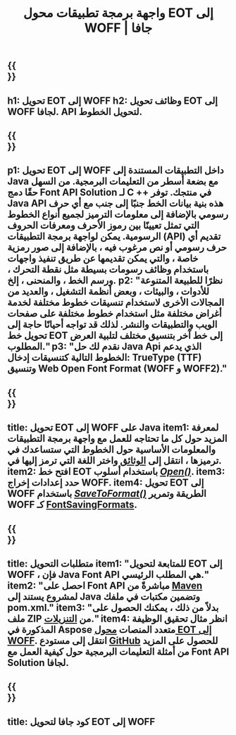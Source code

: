 ﻿---
translation: true
template: /_templates/conversion-child-java.md
title: واجهة برمجة تطبيقات محول EOT إلى WOFF | جافا
description: قم بتحويل EOT إلى WOFF باستخدام Java API على نظامي التشغيل Windows و Linux. ادمج وظيفة تحويل خط EOT الأصلية مع WOFF في الحل الخاص بك.
keywords: eot إلى woff java api ، eot2woff java solution ، eot to woff java
url: /java/conversion/eot-to-woff/
family: font
platformtag: java
feature: conversion
informat: EOT
outformat: WOFF
faq: faqchild
otherformats: TTF WOFF2
---


{{<section banner>}}
---
h1: تحويل EOT إلى WOFF
h2: وظائف تحويل EOT إلى WOFF لجافا. API لتحويل الخطوط.
---

{{<section overview>}}
---
p1: تحويل EOT إلى WOFF داخل التطبيقات المستندة إلى Java مع بضعة أسطر من التعليمات البرمجية. من السهل حقًا دمج Font API Solution لـ С ++ في منتجك. توفر Java API هذه بنية بيانات الخط جنبًا إلى جنب مع أي حرف رسومي بالإضافة إلى معلومات الترميز لجميع أنواع الخطوط التي تمثل تعيينًا بين رموز الأحرف ومعرفات الحروف الرسومية. يمكن لواجهة برمجة التطبيقات (API) تقديم أي حرف رسومي أو نص مرغوب فيه ، بالإضافة إلى صور رمزية خاصة ، والتي يمكن تقديمها عن طريق تنفيذ واجهات باستخدام وظائف رسومات بسيطة مثل نقطة التحرك ، ورسم الخط ، والمنحنى ، إلخ.
p2: "نظرًا للطبيعة المتنوعة للأدوات ، والبيئات ، وبعض أنظمة التشغيل ، والعديد من المجالات الأخرى لاستخدام تنسيقات خطوط مختلفة لخدمة أغراض مختلفة مثل استخدام خطوط مختلفة على صفحات الويب والتطبيقات والنشر. لذلك قد تواجه أحيانًا حاجة إلى تحويل خط EOT إلى خط آخر بتنسيق مختلف لتلبية العرض المطلوب."
p3: "نقدم لك حل Java Api الذي يدعم الخطوط التالية كتنسيقات إدخال: TrueType (TTF) وتنسيق Web Open Font Format (WOFF و WOFF2)."
---

{{<section feature1>}}
---
title: تحويل EOT إلى WOFF على Java
item1: لمعرفة المزيد حول كل ما تحتاجه للعمل مع واجهة برمجة التطبيقات والمعلومات الأساسية حول الخطوط التي ستساعدك في ترميزها ، انتقل إلى [الوثائق](https://docs.aspose.com/font/) واختر اللغة التي ترمز إليها في.
item2: افتح خط EOT باستخدام أسلوب  [*Open()*](https://reference.aspose.com/font/java/com.aspose.font/Font#open-com.aspose.font.FontDefinition-).
item3: حدد إعدادات إخراج WOFF.
item4: تحويل EOT إلى WOFF باستخدام [*SaveToFormat()*](https://reference.aspose.com/font/java/com.aspose.font/Font#saveToFormat-java.io.OutputStream-com.aspose.font.FontSavingFormats-) الطريقة وتمرير WOFF كـ [FontSavingFormats](https://reference.aspose.com/font/java/com.aspose.font/FontSavingFormats).
---

{{<section feature2>}}
---
title: متطلبات التحويل
item1: "للمتابعة لتحويل EOT إلى WOFF ، فإن Java Font API هي المطلب الرئيسي."
item2: "احصل على Font API مباشرةً من [Maven](https://repository.aspose.com/webapp/#/artifacts/browse/tree/General/repo/com/aspose/aspose-font) لمشروع يستند إلى Java وتضمين مكتبات في ملفك pom.xml."
item3: "بدلاً من ذلك ، يمكنك الحصول على ملف ZIP من [التنزيلات](https://releases.aspose.com/font/java/)."
item4: انظر مثال تحقيق الوظيفة المذكورة في Aspose متعدد المنصات [محول EOT إلى WOFF](https://products.aspose.app/font/conversion/eot-to-woff). انتقل إلى مستودع [GitHub](https://github.com/aspose-font/Aspose.Font-Documentation/tree/master/java-examples) للحصول على المزيد من أمثلة التعليمات البرمجية حول كيفية العمل مع Font API Solution لجافا.
---

{{<section codeexample>}}
---
title: كود جافا لتحويل EOT إلى WOFF
---
